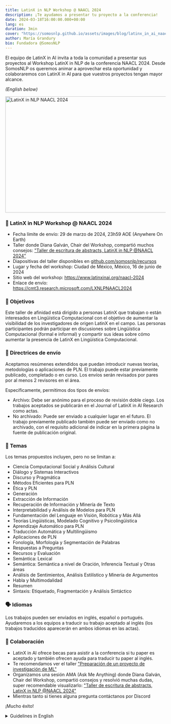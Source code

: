 ```yaml
---
title: LatinX in NLP Workshop @ NAACL 2024
description: ¡Te ayudamos a presentar tu proyecto a la conferencia!
date: 2024-03-18T16:00:00.000+00:00
lang: es
duration: 3min
cover: "https://somosnlp.github.io/assets/images/blog/latinx_in_ai_naacl_2024.jpg"
author: María Grandury
bio: Fundadora @SomosNLP
---
```


El equipo de LatinX in AI invita a toda la comunidad a presentar sus proyectos al Workshop LatinX in NLP de la conferencia NAACL 2024. Desde SomosNLP os queremos animar a aprovechar esta oportunidad y colaboraremos con LatinX in AI para que vuestros proyectos tengan mayor alcance.

*(English below)*

<div class="flex justify-center">
    <img src="https://somosnlp.github.io/assets/images/blog/latinx_in_ai_naacl_2024.jpg"
        width="650" height="365" alt="LatinX in NLP NAACL 2024" />
</div>

### 👏 LatinX in NLP Workshop @ NAACL 2024

- Fecha límite de envío: 29 de marzo de 2024, 23h59 AOE (Anywhere On Earth)
- Taller donde Diana Galván, Chair del Workshop, compartió muchos consejos: ["Taller de escritura de abstracts, LatinX in NLP @NAACL 2024"](https://www.youtube.com/watch?v=0f-wLobIOps&list=PLTA-KAy8nxaASMwEUWkkTfMaDxWBxn-8J)
- Diapositivas del taller disponibles en [github.com/somosnlp/recursos](https://github.com/somosnlp/recursos/blob/main/hackathon_2024/taller_escritura_abstracts_lxai_naacl.pdf)
- Lugar y fecha del workshop: Ciudad de México, México, 16 de junio de 2024
- Sitio web del workshop: https://www.latinxinai.org/naacl-2024
- Enlace de envío: https://cmt3.research.microsoft.com/LXNLPNAACL2024

### 🚀 Objetivos

Este taller de afinidad está dirigido a personas LatinX que trabajan o están interesados en Lingüística Computacional con el objetivo de aumentar la visibilidad de los investigadores de origen LatinX en el campo. Las personas participantes podrán participar en discusiones sobre Lingüística Computacional (formal e informal) y compartir sus ideas sobre cómo aumentar la presencia de LatinX en Lingüística Computacional.

### 📜 Directrices de envío

Aceptamos resúmenes extendidos que puedan introducir nuevas teorías, metodologías o aplicaciones de PLN. El trabajo puede estar previamente publicado, completado o en curso. Los envíos serán revisados por pares por al menos 2 revisores en el área.

Específicamente, permitimos dos tipos de envíos:
- Archivo: Debe ser anónimo para el proceso de revisión doble ciego. Los trabajos aceptados se publicarán en el Journal of LatinX in AI Research como actas.
- No archivado: Puede ser enviado a cualquier lugar en el futuro. El trabajo previamente publicado también puede ser enviado como no archivado, con el requisito adicional de indicar en la primera página la fuente de publicación original.

### 🎨 Temas

Los temas propuestos incluyen, pero no se limitan a:
- Ciencia Computacional Social y Análisis Cultural
- Diálogo y Sistemas Interactivos
- Discurso y Pragmática
- Métodos Eficientes para PLN
- Ética y PLN
- Generación
- Extracción de Información
- Recuperación de Información y Minería de Texto
- Interpretabilidad y Análisis de Modelos para PLN
- Fundamentación del Lenguaje en Visión, Robótica y Más Allá
- Teorías Lingüísticas, Modelado Cognitivo y Psicolingüística
- Aprendizaje Automático para PLN
- Traducción Automática y Multilingüismo
- Aplicaciones de PLN
- Fonología, Morfología y Segmentación de Palabras
- Respuestas a Preguntas
- Recursos y Evaluación
- Semántica: Lexical
- Semántica: Semántica a nivel de Oración, Inferencia Textual y Otras áreas
- Análisis de Sentimientos, Análisis Estilístico y Minería de Argumentos
- Habla y Multimodalidad
- Resumen
- Sintaxis: Etiquetado, Fragmentación y Análisis Sintáctico

### 🗣️ Idiomas

Los trabajos pueden ser enviados en inglés, español o portugués. Ayudaremos a los equipos a traducir su trabajo aceptado al inglés (los trabajos traducidos aparecerán en ambos idiomas en las actas).

### 🙌 Colaboración

- LatinX in AI ofrece becas para asistir a la conferencia si tu paper es aceptado y también ofrecen ayuda para traducir tu paper al inglés.
- Te recomendamos ver el taller ["Preparación de un proyecto de investigación de ML"](https://www.youtube.com/watch?v=QziYfITvGrA&list=PLTA-KAy8nxaAbVZ2lVcycHnJ2qEDip7hG)
- Organizamos una sesión AMA (Ask Me Anything) donde Diana Galván, Chair del Workshop, compartió consejos y resolvió muchas dudas, super recomendable visualizarlo: ["Taller de escritura de abstracts, LatinX in NLP @NAACL 2024"](https://www.youtube.com/watch?v=0f-wLobIOps&list=PLTA-KAy8nxaASMwEUWkkTfMaDxWBxn-8J)
- Mientras tanto si tienes alguna pregunta contáctanos por Discord

¡Mucho éxito!

<details>
<summary>Guidelines in English</summary>

### 👏 LatinX in NLP workshop @ NAACL 2024

- Event website: https://www.latinxinai.org/naacl-2024
- Submission link: https://cmt3.research.microsoft.com/LXNLPNAACL2024
- Submission deadline: March 29, 2024
- Location and date: Mexico City, Mexico, June 16th, 2024

### 🚀 Objectives

This affinity workshop is aimed at LatinX individuals working on or interested in Computational Linguistics with a goal to increase the visibility of researchers of LatinX origin in the field. Participants will be able to engage in discussions about Computational Linguistics (formal and informal) and to share their thoughts on how to increase the presence of LatinX in Computational Linguistics.

### 📜 Submission guidelines

We welcome extended abstracts that may introduce new theories, methodologies, or applications of NLP. Work may be previously published, completed, or ongoing. Submissions will be peer-reviewed by at least 2 reviewers in the area.

Specifically, we allow two types of submissions:
Archival: Must be blind for the double-blind review process. Accepted works will be published in the Journal of LatinX in AI Research as proceedings.
Non-archival: May be submitted to any venue in the future. Previously published work can also be submitted as non-archival, with the additional requirement to state in the first page the original publication source.

### 🎨 Topics

Specific topics include, but are not limited to:
- Computational Social Science and Cultural Analytics
- Dialogue and Interactive Systems
- Discourse and Pragmatics
- Efficient Methods for NLP
- Ethics and NLP
- Generation
- Information Extraction
- Information Retrieval and Text Mining
- Interpretability and Analysis of Models for NLP
- Language Grounding to Vision, Robotics and Beyond
- Linguistic theories, Cognitive Modeling and Psycholinguistics
- Machine Learning for NLP
- Machine Translation and Multilinguality
- NLP Applications
- Phonology, Morphology and Word Segmentation
- Question Answering
- Resources and Evaluation
- Semantics: Lexical
- Semantics: Sentence-level Semantics, Textual Inference and Other areas
- Sentiment Analysis, Stylistic Analysis, and Argument Mining
- Speech and Multimodality
- Summarization
- Syntax: Tagging, Chunking and Parsing


### 🗣️ Language

Works may be submitted in English, Spanish, or Portuguese. We will assist authors in translating their accepted work into English (translated works will appear in both languages in the proceedings.)

### 🙌 Collaboration

- LatinX in AI offers scholarships to attend the conference if your paper is accepted.
- We will organize an AMA (Ask Me Anything) session with the LatinX in AI team on Monday the 25th to address your questions.
- In the meantime, if you have any questions, contact us on Discord.

¡Much success!

</details>
